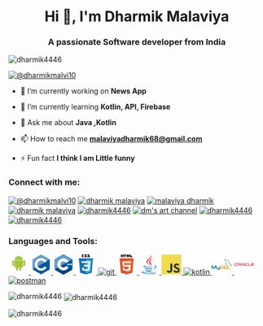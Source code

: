 <h1 align="center">Hi 👋, I'm Dharmik Malaviya</h1>
<h3 align="center">A passionate Software developer from India</h3>

<p align="left"> <img src="https://komarev.com/ghpvc/?username=dharmik4446&label=Profile%20views&color=0e75b6&style=flat" alt="dharmik4446" /> </p>

<p align="left"> <a href="https://twitter.com/@dharmikmalvi10" target="blank"><img src="https://img.shields.io/twitter/follow/@dharmikmalvi10?logo=twitter&style=for-the-badge" alt="@dharmikmalvi10" /></a> </p>

- 🔭 I’m currently working on **News App**

- 🌱 I’m currently learning **Kotlin, API, Firebase**

- 💬 Ask me about **Java ,Kotlin**

- 📫 How to reach me **malaviyadharmik68@gmail.com**

- ⚡ Fun fact **I think I am Little funny**

<h3 align="left">Connect with me:</h3>
<p align="left">
<a href="https://twitter.com/@dharmikmalvi10" target="blank"><img align="center" src="https://raw.githubusercontent.com/rahuldkjain/github-profile-readme-generator/master/src/images/icons/Social/twitter.svg" alt="@dharmikmalvi10" height="30" width="40" /></a>
<a href="https://linkedin.com/in/dharmik malaviya" target="blank"><img align="center" src="https://raw.githubusercontent.com/rahuldkjain/github-profile-readme-generator/master/src/images/icons/Social/linked-in-alt.svg" alt="dharmik malaviya" height="30" width="40" /></a>
<a href="https://kaggle.com/malaviya dharmik" target="blank"><img align="center" src="https://raw.githubusercontent.com/rahuldkjain/github-profile-readme-generator/master/src/images/icons/Social/kaggle.svg" alt="malaviya dharmik" height="30" width="40" /></a>
<a href="https://fb.com/dharmik malaviya" target="blank"><img align="center" src="https://raw.githubusercontent.com/rahuldkjain/github-profile-readme-generator/master/src/images/icons/Social/facebook.svg" alt="dharmik malaviya" height="30" width="40" /></a>
<a href="https://instagram.com/dharmik4446" target="blank"><img align="center" src="https://raw.githubusercontent.com/rahuldkjain/github-profile-readme-generator/master/src/images/icons/Social/instagram.svg" alt="dharmik4446" height="30" width="40" /></a>
<a href="https://www.youtube.com/c/dm's art channel" target="blank"><img align="center" src="https://raw.githubusercontent.com/rahuldkjain/github-profile-readme-generator/master/src/images/icons/Social/youtube.svg" alt="dm's art channel" height="30" width="40" /></a>
<a href="https://www.codechef.com/users/dharmik4446" target="blank"><img align="center" src="https://cdn.jsdelivr.net/npm/simple-icons@3.1.0/icons/codechef.svg" alt="dharmik4446" height="30" width="40" /></a>
<a href="https://www.leetcode.com/dharmik4446" target="blank"><img align="center" src="https://raw.githubusercontent.com/rahuldkjain/github-profile-readme-generator/master/src/images/icons/Social/leet-code.svg" alt="dharmik4446" height="30" width="40" /></a>
</p>

<h3 align="left">Languages and Tools:</h3>
<p align="left"> <a href="https://developer.android.com" target="_blank" rel="noreferrer"> <img src="https://raw.githubusercontent.com/devicons/devicon/master/icons/android/android-original-wordmark.svg" alt="android" width="40" height="40"/> </a> <a href="https://www.cprogramming.com/" target="_blank" rel="noreferrer"> <img src="https://raw.githubusercontent.com/devicons/devicon/master/icons/c/c-original.svg" alt="c" width="40" height="40"/> </a> <a href="https://www.w3schools.com/cpp/" target="_blank" rel="noreferrer"> <img src="https://raw.githubusercontent.com/devicons/devicon/master/icons/cplusplus/cplusplus-original.svg" alt="cplusplus" width="40" height="40"/> </a> <a href="https://www.w3schools.com/css/" target="_blank" rel="noreferrer"> <img src="https://raw.githubusercontent.com/devicons/devicon/master/icons/css3/css3-original-wordmark.svg" alt="css3" width="40" height="40"/> </a>  <a href="https://git-scm.com/" target="_blank" rel="noreferrer"> <img src="https://www.vectorlogo.zone/logos/git-scm/git-scm-icon.svg" alt="git" width="40" height="40"/> </a> <a href="https://www.w3.org/html/" target="_blank" rel="noreferrer"> <img src="https://raw.githubusercontent.com/devicons/devicon/master/icons/html5/html5-original-wordmark.svg" alt="html5" width="40" height="40"/> </a> <a href="https://www.java.com" target="_blank" rel="noreferrer"> <img src="https://raw.githubusercontent.com/devicons/devicon/master/icons/java/java-original.svg" alt="java" width="40" height="40"/> </a> <a href="https://developer.mozilla.org/en-US/docs/Web/JavaScript" target="_blank" rel="noreferrer"> <img src="https://raw.githubusercontent.com/devicons/devicon/master/icons/javascript/javascript-original.svg" alt="javascript" width="40" height="40"/> </a> <a href="https://kotlinlang.org" target="_blank" rel="noreferrer"> <img src="https://www.vectorlogo.zone/logos/kotlinlang/kotlinlang-icon.svg" alt="kotlin" width="40" height="40"/> </a> <a href="https://www.mysql.com/" target="_blank" rel="noreferrer"> <img src="https://raw.githubusercontent.com/devicons/devicon/master/icons/mysql/mysql-original-wordmark.svg" alt="mysql" width="40" height="40"/> </a> <a href="https://www.oracle.com/" target="_blank" rel="noreferrer"> <img src="https://raw.githubusercontent.com/devicons/devicon/master/icons/oracle/oracle-original.svg" alt="oracle" width="40" height="40"/> </a> <a href="https://postman.com" target="_blank" rel="noreferrer"> <img src="https://www.vectorlogo.zone/logos/getpostman/getpostman-icon.svg" alt="postman" width="40" height="40"/> </a> </p>

<p><img align="left" src="https://github-readme-stats.vercel.app/api/top-langs?username=dharmik4446&show_icons=true&locale=en&layout=compact" alt="dharmik4446" /></p>

<p>&nbsp;<img align="center" src="https://github-readme-stats.vercel.app/api?username=dharmik4446&show_icons=true&locale=en" alt="dharmik4446" /></p>

<p><img align="center" src="https://github-readme-streak-stats.herokuapp.com/?user=dharmik4446&" alt="dharmik4446" /></p>

